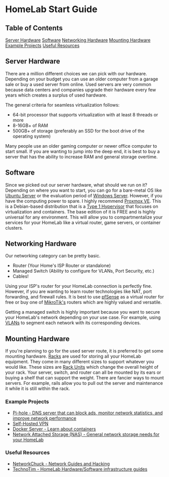 # HomeLab Start Guide
## Table of Contents
[Server Hardware](#server-hardware)
[Software](#software)
[Networking Hardware](#networking-hardware)
[Mounting Hardware](#mounting-hardware)
[Example Projects](#example-projects)
[Useful Resources](#useful-resources)

## Server Hardware
There are a million different choices we can pick with our hardware. Depending on your budget you can use an older computer from a garage sale or buy a used server from online. Used servers are very common because data centers and companies upgrade their hardware every few years which creates a surplus of used hardware.

The general criteria for seamless virtualization follows: 
- 64-bit processor that supports virtualization with at least 8 threads or more
- 8-16GB+ of RAM 
- 500GB+ of storage (preferably an SSD for the boot drive of the operating system)

Many people use an older gaming computer or newer office computer to start small. If you are wanting to jump into the deep end, it is best to buy a server that has the ability to increase RAM and general storage overtime.

## Software
Since we picked out our server hardware, what should we run on it?
Depending on where you want to start, you can go for a bare-metal OS like [Ubuntu Server](https://ubuntu.com/download/server) or the evaluation period of [Windows Server](https://www.microsoft.com/en-us/evalcenter/evaluate-windows-server-2019). However, if you have the computing power to spare. I highly recommend [Proxmox VE](https://www.proxmox.com/en/proxmox-ve). This is a Debian-based distribution that is a [Type 1 Hypervisor](https://phoenixnap.com/kb/what-is-hypervisor-type-1-2) that focuses on virtualization and containers. The base edition of it is FREE and is highly universal for any environment. This will allow you to compartmentalize your services for your HomeLab like a virtual router, game servers, or container clusters.

## Networking Hardware
Our networking category can be pretty basic. 
- Router (Your Home's ISP Router or standalone)
- Managed Switch (Ability to configure for VLANs, Port Security, etc.)
- Cables!

Using your ISP's router for your HomeLab connection is perfectly fine. However, if you are wanting to learn router technologies like NAT, port forwarding, and firewall rules. It is best to use [pfSense](https://www.pfsense.org/) as a virtual router for free or buy one of [MikroTik's](https://www.amazon.com/MikroTik-Gigabit-Ethernet-Router-RB760iGS/dp/B07F7HDRKX/) routers which are highly valued and versatile.

Getting a managed switch is highly important because you want to secure your HomeLab's network depending on your use case. For example, using [VLANs](https://www.youtube.com/watch?v=MmwF1oHOvmg) to segment each network with its corresponding devices.

## Mounting Hardware
If you're planning to go for the used server route, it is preferred to get some mounting hardware. [Racks](https://en.wikipedia.org/wiki/19-inch_rack) are used for storing all your HomeLab equipment. They come in many different sizes to support whatever you would like. These sizes are [Rack Units](https://en.wikipedia.org/wiki/Rack_unit) which change the overall height of your rack. Your server, switch, and router can all be mounted by its ears or buying a shelf that can support the weight. There are fancier ways to mount servers. For example, rails allow you to pull out the server and maintenance it while it is still within the rack.

### Example Projects
- [Pi-hole - DNS server that can block ads, monitor network statistics, and improve network performance](https://pi-hole.net/) 
- [Self-Hosted VPN](https://www.digitalocean.com/community/tutorials/how-to-set-up-an-openvpn-server-on-ubuntu-18-04)
- [Docker Server - Learn about containers](https://www.digitalocean.com/community/tutorials/how-to-install-and-use-docker-on-ubuntu-20-04)
- [Network Attached Storage (NAS) - General network storage needs for your HomeLab](https://www.truenas.com/download-truenas-core/)

### Useful Resources
- [NetworkChuck - Network Guides and Hacking](https://www.youtube.com/c/NetworkChuck)
- [TechnoTim - HomeLab Hardware/Software infrastructure guides](https://www.youtube.com/c/TechnoTimLive)




